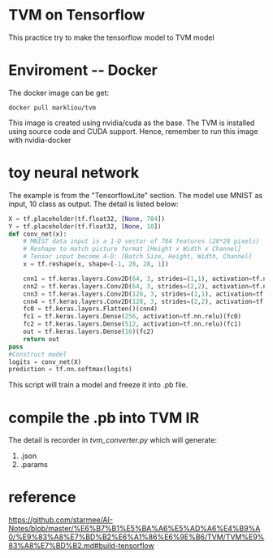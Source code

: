TVM on Tensorflow
==
This practice try to make the tensorflow model to TVM model

# Enviroment -- Docker
The docker image can be get:
```
docker pull markliou/tvm
```
This image is created using nvidia/cuda as the base. The TVM is installed using source code and CUDA support. Hence, remember to run this image with nvidia-docker

# toy neural network
The example is from the "TensorflowLite" section. The model use MNIST as input, 10 class as output. The detail is listed below:
```python
X = tf.placeholder(tf.float32, [None, 784])
Y = tf.placeholder(tf.float32, [None, 10])
def conv_net(x):
    # MNIST data input is a 1-D vector of 784 features (28*28 pixels)
    # Reshape to match picture format [Height x Width x Channel]
    # Tensor input become 4-D: [Batch Size, Height, Width, Channel]
    x = tf.reshape(x, shape=[-1, 28, 28, 1])

    cnn1 = tf.keras.layers.Conv2D(64, 3, strides=(1,1), activation=tf.nn.relu)(x)
    cnn2 = tf.keras.layers.Conv2D(64, 3, strides=(2,2), activation=tf.nn.relu)(cnn1)
    cnn3 = tf.keras.layers.Conv2D(128, 3, strides=(1,1), activation=tf.nn.relu)(cnn2)
    cnn4 = tf.keras.layers.Conv2D(128, 3, strides=(2,2), activation=tf.nn.relu)(cnn3)
    fc0 = tf.keras.layers.Flatten()(cnn4)
    fc1 = tf.keras.layers.Dense(256, activation=tf.nn.relu)(fc0)
    fc2 = tf.keras.layers.Dense(512, activation=tf.nn.relu)(fc1)
    out = tf.keras.layers.Dense(10)(fc2)
    return out
pass
#Construct model
logits = conv_net(X)
prediction = tf.nn.softmax(logits)
```
This script will train a model and freeze it into .pb file.

# compile the .pb into TVM IR
The detail is recorder in *tvm_converter.py* which will generate:
1. .json
2. .params 

# reference
https://github.com/starmee/AI-Notes/blob/master/%E6%B7%B1%E5%BA%A6%E5%AD%A6%E4%B9%A0/%E9%83%A8%E7%BD%B2%E6%A1%86%E6%9E%B6/TVM/TVM%E9%83%A8%E7%BD%B2.md#build-tensorflow